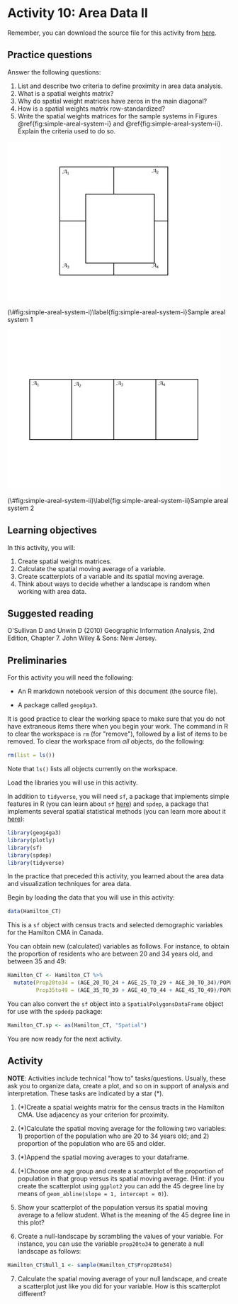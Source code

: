 # Activity 10: Area Data II

Remember, you can download the source file for this activity from [here](https://github.com/paezha/Spatial-Statistics-Course).

## Practice questions

Answer the following questions:

1. List and describe two criteria to define proximity in area data analysis.
2. What is a spatial weights matrix?
3. Why do spatial weight matrices have zeros in the main diagonal?
4. How is a spatial weights matrix row-standardized?
4. Write the spatial weights matrices for the sample systems in Figures \@ref{fig:simple-areal-system-i} and \@ref{fig:simple-areal-system-ii}. Explain the criteria used to do so.

<div class="figure">
<img src="figures/22-Figure-1.jpg" alt="\label{fig:simple-areal-system-i}Sample areal system 1" width="480" />
<p class="caption">(\#fig:simple-areal-system-i)\label{fig:simple-areal-system-i}Sample areal system 1</p>
</div>

<div class="figure">
<img src="figures/22-Figure-2.jpg" alt="\label{fig:simple-areal-system-ii}Sample areal system 2" width="480" />
<p class="caption">(\#fig:simple-areal-system-ii)\label{fig:simple-areal-system-ii}Sample areal system 2</p>
</div>

## Learning objectives

In this activity, you will:

1. Create spatial weights matrices.
2. Calculate the spatial moving average of a variable.
2. Create scatterplots of a variable and its spatial moving average.
3. Think about ways to decide whether a landscape is random when working with area data.

## Suggested reading

O'Sullivan D and Unwin D (2010) Geographic Information Analysis, 2nd Edition, Chapter 7. John Wiley & Sons: New Jersey.

## Preliminaries

For this activity you will need the following:

* An R markdown notebook version of this document (the source file).

* A package called `geog4ga3`.

It is good practice to clear the working space to make sure that you do not have extraneous items there when you begin your work. The command in R to clear the workspace is `rm` (for "remove"), followed by a list of items to be removed. To clear the workspace from _all_ objects, do the following:

```r
rm(list = ls())
```

Note that `ls()` lists all objects currently on the workspace.

Load the libraries you will use in this activity. 

In addition to `tidyverse`, you will need `sf`, a package that implements simple features in R (you can learn about `sf` [here](https://cran.r-project.org/web/packages/sf/vignettes/sf1.html)) and `spdep`, a package that implements several spatial statistical methods (you can learn more about it [here](https://cran.r-project.org/web/packages/spdep/index.html)):

```r
library(geog4ga3)
library(plotly)
library(sf)
library(spdep)
library(tidyverse)
```

In the practice that preceded this activity, you learned about the area data and visualization techniques for area data.

Begin by loading the data that you will use in this activity:

```r
data(Hamilton_CT)
```

This is a `sf` object with census tracts and selected demographic variables for the Hamilton CMA in Canada.

You can obtain new (calculated) variables as follows. For instance, to obtain the proportion of residents who are between 20 and 34 years old, and between 35 and 49:

```r
Hamilton_CT <- Hamilton_CT %>%
  mutate(Prop20to34 = (AGE_20_TO_24 + AGE_25_TO_29 + AGE_30_TO_34)/POPULATION,
         Prop35to49 = (AGE_35_TO_39 + AGE_40_TO_44 + AGE_45_TO_49)/POPULATION)
```

You can also convert the `sf` object into a `SpatialPolygonsDataFrame` object for use with the `spdedp` package:

```r
Hamilton_CT.sp <- as(Hamilton_CT, "Spatial")
```

You are now ready for the next activity.

## Activity

**NOTE**: Activities include technical "how to" tasks/questions. Usually, these ask you to organize data, create a plot, and so on in support of analysis and interpretation. These tasks are indicated by a star (*).

1. (*)Create a spatial weights matrix for the census tracts in the Hamilton CMA. Use adjacency as your criterion for proximity.

2. (*)Calculate the spatial moving average for the following two variables: 1) proportion of the population who are 20 to 34 years old; and 2) proportion of the population who are 65 and older.

3. (*)Append the spatial moving averages to your dataframe.

4. (*)Choose one age group and create a scatterplot of the proportion of population in that group versus its spatial moving average. (Hint: if you create the scatterplot using `ggplot2` you can add the 45 degree line by means of `geom_abline(slope = 1, intercept = 0)`).

5. Show your scatterplot of the population versus its spatial moving average to a fellow student. What is the meaning of the 45 degree line in this plot?

6. Create a null-landscape by scrambling the values of your variable. For instance, you can use the variable `prop20to34` to generate a null landscape as follows:


```r
Hamilton_CT$Null_1 <- sample(Hamilton_CT$Prop20to34)
```

7. Calculate the spatial moving average of your null landscape, and create a scatterplot just like you did for your variable. How is this scatterplot different?

